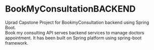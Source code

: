 # BookMyConsultationBACKEND
Uprad Capstone Project for BookmyConsultation backend using Spring Boot.   
Book my consulting API serves backend services to manage doctors appointment. It has been built on Spring platform using spring-boot framework.
